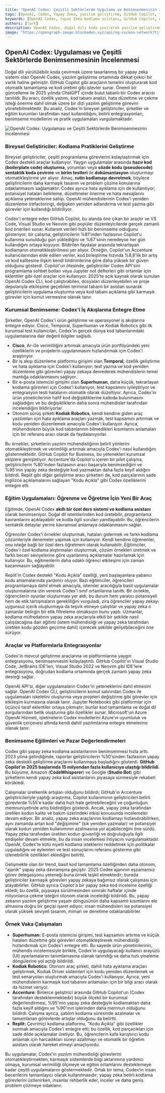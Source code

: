 ```yaml
---
title: "OpenAI Codex: Çeşitli Sektörlerde Uygulama ve Benimsenmesinin İncelenmesi"
tags: [OpenAI, Codex, Yapay Zeka, yazılım geliştirme, GitHub Copilot, Yapay Zeka benimsenmesi]
keywords: [OpenAI Codex, Yapay Zeka kodlama asistanı, GitHub Copilot, eğitimde Yapay Zeka, kurumsal iş akışlarında Yapay Zeka]
authors: [lark]
description: OpenAI Codex, doğal dili koda çevirerek yazılım geliştirmeyi dönüştürüyor, geliştiriciler, şirketler ve eğitim kurumları için verimliliği artırıyor. Bu makale, çeşitli uygulamalarını, benimsenme eğilimlerini ve Yapay Zeka destekli kodlamanın geleceği üzerindeki etkilerini inceliyor.
image: "https://opengraph-image.blockeden.xyz/api/og-cuckoo-network?title=OpenAI%20Codex%3A%20%C3%87e%C5%9Fitli%20Sekt%C3%B6rlerde%20Uygulama%20ve%20Benimsenmesinin%20%C4%B0ncelenmesi"
---
```


## OpenAI Codex: Uygulaması ve Çeşitli Sektörlerde Benimsenmesinin İncelenmesi

Doğal dili yürütülebilir koda çevirmek üzere tasarlanmış bir yapay zeka sistemi olan OpenAI Codex, yazılım geliştirme ortamında dikkat çekici bir varlık haline gelmiştir. GitHub Copilot gibi araçların temelini oluşturarak kod otomatik tamamlama ve kod üretimi gibi işlevler sunar. Önemli bir güncelleme ile 2025 yılında ChatGPT içinde bulut tabanlı bir Codex aracısı tanıtıldı. Bu aracı, özellik yazımı, kod tabanı analizi, hata düzeltme ve çekme isteği önerme dahil olmak üzere bir dizi yazılım geliştirme görevini yönetebilmektedir. Bu analiz, Codex'in bireysel geliştiriciler, şirketler ve eğitim kurumları tarafından nasıl kullanıldığını, belirli entegrasyonları, benimseme modellerini ve pratik uygulamaları vurgulamaktadır.

![OpenAI Codex: Uygulaması ve Çeşitli Sektörlerde Benimsenmesinin İncelenmesi](https://opengraph-image.blockeden.xyz/api/og-cuckoo-network?title=OpenAI%20Codex%3A%20Uygulamas%C4%B1%20ve%20%C3%87e%C5%9Fitli%20Sekt%C3%B6rlerde%20Benimsenmesinin%20%C4%B0ncelenmesi)

### Bireysel Geliştiriciler: Kodlama Pratiklerini Geliştirme

Bireysel geliştiriciler, çeşitli programlama görevlerini kolaylaştırmak için Codex destekli araçlar kullanıyor. Yaygın uygulamalar arasında **hazır kod (boilerplate code) oluşturma**, yorumları veya **sözde kodu (pseudocode) sentaktik koda çevirme** ve **birim testleri** ile **dokümantasyon** oluşturmayı otomatikleştirme yer alıyor. Amaç, **rutin kodlamayı devretmek**, böylece geliştiricilerin daha karmaşık tasarım ve problem çözme konularına odaklanmasını sağlamaktır. Codex ayrıca hata ayıklama için de kullanılıyor; potansiyel hataları belirleme, düzeltmeler önerme ve hata mesajlarını açıklama yeteneklerine sahip. OpenAI mühendislerinin Codex'i yeniden düzenleme (refactoring), değişken yeniden adlandırma ve test yazma gibi görevler için kullandığı bildiriliyor.

Codex'i entegre eden GitHub Copilot, bu alanda öne çıkan bir araçtır ve VS Code, Visual Studio ve Neovim gibi popüler düzenleyicilerde gerçek zamanlı kod önerileri sunar. Kullanım verileri hızlı bir benimseme olduğunu gösteriyor; bir çalışma, geliştiricilerin %81'inden fazlasının Copilot'u kullanıma sunulduğu gün yüklediğini ve %67'sinin neredeyse her gün kullandığını ortaya koyuyor. Bildirilen faydalar arasında tekrarlayan kodlamanın otomatikleştirilmesi yer alıyor. Örneğin, Copilot'un Accenture kullanıcılarından elde edilen veriler, kod birleştirme hızında %8,8'lik bir artış ve kod kalitesine ilişkin kendi bildirimlerine göre daha yüksek bir güven olduğunu gösterdi. Copilot'un ötesinde, geliştiriciler Codex API'sini programlama sohbet botları veya Jupyter not defterleri gibi ortamlar için eklentiler gibi özel araçlar için kullanıyor. 2025'te açık kaynak olarak sunulan OpenAI Codex CLI, kod çalıştırabilen, dosyaları düzenleyebilen ve proje depolarıyla etkileşime geçebilen terminal tabanlı bir asistan sunarak geliştiricilerin uygulama oluşturma veya kod tabanı açıklama gibi karmaşık görevler için komut vermesine olanak tanır.

### Kurumsal Benimseme: Codex'i İş Akışlarına Entegre Etme

Şirketler, OpenAI Codex'i ürün geliştirme ve operasyonel iş akışlarına entegre ediyor. Cisco, Temporal, Superhuman ve Kodiak Robotics gibi ilk kurumsal test kullanıcıları, Codex'in gerçek dünya kod tabanlarındaki uygulamalarına dair değerli bilgiler sağladı.

*   **Cisco**, Ar-Ge verimliliğini artırmak amacıyla ürün portföyündeki yeni özelliklerin ve projelerin uygulanmasını hızlandırmak için Codex'i araştırıyor.
*   Bir iş akışı düzenleme platformu girişimi olan **Temporal**, özellik geliştirme ve hata ayıklama için Codex'i kullanıyor; test yazma ve kod yeniden düzenleme gibi görevleri yapay zekaya devrederek mühendislerin temel mantığa odaklanmasını sağlıyor.
*   Bir e-posta istemcisi girişimi olan **Superhuman**, daha küçük, tekrarlayan kodlama görevleri için Codex'i kullanıyor; test kapsamını iyileştiriyor ve entegrasyon testi hatalarını otomatik olarak düzeltiyor. Ayrıca, Codex'in ürün yöneticilerinin hafif kod değişikliklerine katkıda bulunmasını sağladığını ve bu değişikliklerin daha sonra mühendisler tarafından incelendiğini bildiriyorlar.
*   Otonom sürüş şirketi **Kodiak Robotics**, kendi kendine giden araç yazılımları için hata ayıklama araçları yazmak, test kapsamını artırmak ve kodu yeniden düzenlemek amacıyla Codex'i kullanıyor. Ayrıca, mühendislerin büyük kod tabanlarının bilmedikleri kısımlarını anlamaları için bir referans aracı olarak da faydalanıyorlar.

Bu örnekler, şirketlerin yazılım mühendisliğinin belirli yönlerini otomatikleştirmek ve verimliliği artırmak amacıyla Codex'i nasıl kullandığını göstermektedir. GitHub Copilot for Business, bu yetenekleri kurumsal ekiplere genişletiyor. Accenture'da Copilot'u içeren bir pilot çalışma, geliştiricilerin %80'inden fazlasının aracı başarıyla benimsediğini ve %95'inin yapay zeka desteğiyle kod yazmaktan daha fazla keyif aldığını bildirdi. Replit gibi diğer geliştirme aracı şirketleri de, kod parçalarının sade İngilizce açıklamalarını sağlayan "Kodu Açıkla" gibi Codex özelliklerini entegre etti.

### Eğitim Uygulamaları: Öğrenme ve Öğretme İçin Yeni Bir Araç

Eğitimde, OpenAI Codex **akıllı bir özel ders sistemi ve kodlama asistanı** olarak benimseniyor. Doğal dil istemlerinden kod üretebilir, programlama kavramlarını açıklayabilir ve kodla ilgili soruları yanıtlayabilir. Bu, öğrencilerin sentaktik detaylar yerine kavramsal anlamaya odaklanmasını sağlar.

Öğrenciler Codex'i örnekler oluşturmak, hataları gidermek ve farklı kodlama çözümleriyle denemeler yapmak için kullanıyor. Kendi kendine öğrenenler, onu isteğe bağlı bir özel ders öğretmeni olarak kullanabilir. Eğitimciler, Codex'i özel kodlama alıştırmaları oluşturmak, çözüm örnekleri üretmek ve farklı beceri seviyelerine göre uyarlanmış açıklamalar hazırlamak için kullanıyor. Bu, eğitmenlerin daha odaklı öğrenci etkileşimi için zaman kazanmasını sağlayabilir.

Replit'in Codex destekli "Kodu Açıkla" özelliği, yeni başlayanlara yabancı kodu anlamalarında yardımcı oluyor. Bazı eğitimciler, öğrencileri programlamaya dahil etmek amacıyla, istemler aracılığıyla basit uygulamalar oluşturmalarına izin vererek Codex'i sınıf ortamlarına tanıttı. Bir örnekte, öğrencilerin oyunlar oluşturması yer aldı; bu durum hem yaratıcı potansiyeli hem de etik tartışmaların gerekliliğini vurguladı, zira öğrenciler yapay zekayı uygunsuz içerik oluşturmaya da teşvik etmeye çalıştılar ve yapay zeka o zamanlar belirgin bir etik filtreleme olmaksızın bunu yaptı. Uzmanlar, kodlama müfredatının yapay zeka araçlarıyla etkili bir şekilde nasıl çalışılacağına dair eğitimi (istem mühendisliği ve yapay zeka tarafından üretilen kodu gözden geçirme dahil) içerecek şekilde gelişebileceğini öne sürüyor.

### Araçlar ve Platformlarla Entegrasyonlar

Codex'in mevcut geliştirme araçlarına ve platformlarına yaygın entegrasyonu, benimsenmesini kolaylaştırdı. GitHub Copilot'ın Visual Studio Code, JetBrains IDE'leri, Visual Studio 2022 ve Neovim gibi IDE'lere entegrasyonu, doğrudan kodlama ortamında gerçek zamanlı yapay zeka desteği sağlar.

OpenAI API'si, diğer uygulamaların Codex'in yeteneklerini dahil etmesini sağlar. OpenAI Codex CLI, geliştiricilerin komut satırından Codex ile uygulamaları iskeletini oluşturma veya projeleri değiştirme gibi görevler için etkileşim kurmasına olanak tanır. Jupyter Notebooks gibi platformlar için üçüncü taraf eklentiler ortaya çıkmıştır; bunlar kod tamamlama ve doğal dil sorgularından betik oluşturma gibi özellikler sunar. Microsoft'un Azure OpenAI Hizmeti, işletmelerin Codex modellerini Azure'ın uyumluluk ve güvenlik çerçevesi altında kendi dahili yazılımlarına entegre etmelerine olanak tanır.

### Benimseme Eğilimleri ve Pazar Değerlendirmeleri

Codex gibi yapay zeka kodlama asistanlarının benimsenmesi hızla arttı. 2023 yılına gelindiğinde, raporlar geliştiricilerin %50'sinden fazlasının yapay zeka destekli geliştirme araçlarını kullanmaya başladığını gösterdi. **GitHub Copilot'ın 2025 başlarında 15 milyondan fazla kullanıcıya ulaştığı bildirildi**. Bu büyüme, Amazon (**CodeWhisperer**) ve Google (**Studio Bot**) gibi şirketlerin kendi yapay zeka kod asistanlarını piyasaya sürmesiyle rekabeti körükledi.

Çalışmalar üretkenlik artışları olduğunu bildirdi; GitHub'ın Accenture geliştiricileriyle yaptığı araştırma, Copilot kullanımının geliştiricileri belirli görevlerde %55'e kadar daha hızlı hale getirebileceğini ve çoğunluğun memnuniyetinde artış bildirdiğini gösterdi. Ancak, yapay zeka tarafından üretilen kodun kalite ve bakım üzerindeki etkisi konusunda incelemeler devam ediyor. Bir analiz, yapay zeka araçlarının kodlamayı hızlandırabilirken, aynı zamanda artan kod "değişimine" (sık yeniden yazmalar) ve potansiyel olarak kodun yeniden kullanımının azalmasına yol açabileceğini öne sürdü. Yapay zeka tarafından üretilen kodun güvenliği ve doğruluğuyla ilgili endişeler devam etmekte, bu da insan incelemesi ihtiyacını vurgulamaktadır. OpenAI, Codex'te kötü niyetli kodlama isteklerini reddetmek için politikalar uyguladığını ve eylemleri ve test sonuçlarını referans gösterme gibi izlenebilirlik özellikleri eklediğini belirtti.

Gelişmekte olan bir trend, basit kod tamamlama özelliğinden daha otonom, "ajanik" yapay zeka davranışına geçiştir. 2025 Codex ajanının eşzamansız görev delegasyonu yeteneği buna örnek teşkil etmektedir; burada geliştiriciler karmaşık görevleri yapay zekaya bağımsız olarak çalışması için atayabilirler. GitHub ayrıca Copilot'a bir yapay zeka kod inceleme özelliği ekledi; bu özellik, piyasaya sürülmesinden sonraki haftalar içinde milyonlarca çekme isteğini otonom olarak incelediği bildirildi. Bu, yapay zekanın yazılım geliştirme yaşam döngüsünün daha kapsamlı kısımlarını ele almasına doğru bir geçişi işaret ediyor; insan mühendisleri ise potansiyel olarak yüksek seviyeli tasarım, mimari ve denetime odaklanabilirler.

### Örnek Vaka Çalışmaları

*   **Superhuman:** E-posta istemcisi girişimi, test kapsamını artırma ve küçük hataları düzeltme gibi görevleri otomatikleştirerek mühendisliği hızlandırmak için Codex'i entegre etti. Bu sayede ürün yöneticilerinin, mühendis incelemesiyle birlikte, Codex'in uygulayacağı kullanıcı arayüzü (UI) ayarlamalarını tanımlamasına olanak tanındığı ve daha hızlı yineleme döngülerine yol açtığı bildirildi.
*   **Kodiak Robotics:** Otonom araç şirketi, dahili hata ayıklama araçları geliştirmek, Kodiak Driver sistemleri için kodu yeniden düzenlemek ve test senaryoları oluşturmak amacıyla Codex'i kullanıyor. Ayrıca, yeni mühendislerin karmaşık kod tabanını anlamaları için bir bilgi aracı olarak da hizmet veriyor.
*   **Accenture:** Binlerce geliştirici arasında GitHub Copilot'un (Codex tarafından desteklenmektedir) büyük ölçekli bir kurumsal değerlendirmesi, %95'inin yapay zeka desteğiyle kodlamaktan daha fazla keyif aldığını ve %90'ının işlerinden daha memnun olduğunu bildirdi. Çalışma ayrıca, şablon kodlama süresinde azalmalar ve tamamlanan görevlerde artışlar olduğunu da belirtti.
*   **Replit:** Çevrimiçi kodlama platformu, "Kodu Açıkla" gibi özellikler sunmak amacıyla Codex'i entegre etti; bu özellik, kod parçacıkları için sade dilde açıklamalar üretiyor. Bu, öğrencilerin kafa karıştırıcı kodu anlamak için harcadıkları süreyi azaltmayı ve otomatik bir öğretim asistanı olarak hareket etmeyi amaçlıyordu.

Bu uygulamalar, Codex'in yazılım mühendisliği görevlerini otomatikleştirmekten, karmaşık sistemlerde bilgi aktarımına yardımcı olmaya, kurumsal verimliliği ölçmeye ve eğitim ortamlarını desteklemeye kadar çeşitli uygulamalarını göstermektedir. Ortak bir tema, Codex'in insan becerilerini tamamlayıcı olarak kullanılmasıdır; yapay zeka belirli kodlama görevlerini üstlenirken, insanlar rehberlik eder, inceler ve daha geniş problem çözmeye odaklanır.
